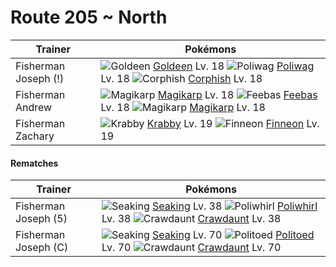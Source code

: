 # Route 205 ~ North

Trainer                    | Pokémons
---                        | ---
Fisherman Joseph (!)       | ![][118]  [Goldeen] Lv. 18  ![][060]  [Poliwag] Lv. 18  ![][341]  [Corphish] Lv. 18
Fisherman Andrew           | ![][129]  [Magikarp] Lv. 18  ![][349]  [Feebas] Lv. 18  ![][129]  [Magikarp] Lv. 18
Fisherman Zachary          | ![][098]  [Krabby] Lv. 19  ![][456]  [Finneon] Lv. 19

#### Rematches

Trainer                    | Pokémons
---                        | ---
Fisherman Joseph (5)       | ![][119]  [Seaking] Lv. 38  ![][061]  [Poliwhirl] Lv. 38  ![][342]  [Crawdaunt] Lv. 38
Fisherman Joseph (C)       | ![][119]  [Seaking] Lv. 70  ![][186]  [Politoed] Lv. 70  ![][342]  [Crawdaunt] Lv. 70


[060]: https://raw.githubusercontent.com/PokeAPI/sprites/master/sprites/pokemon/60.png "Poliwag"
[061]: https://raw.githubusercontent.com/PokeAPI/sprites/master/sprites/pokemon/61.png "Poliwhirl"
[098]: https://raw.githubusercontent.com/PokeAPI/sprites/master/sprites/pokemon/98.png "Krabby"
[118]: https://raw.githubusercontent.com/PokeAPI/sprites/master/sprites/pokemon/118.png "Goldeen"
[119]: https://raw.githubusercontent.com/PokeAPI/sprites/master/sprites/pokemon/119.png "Seaking"
[129]: https://raw.githubusercontent.com/PokeAPI/sprites/master/sprites/pokemon/129.png "Magikarp"
[186]: https://raw.githubusercontent.com/PokeAPI/sprites/master/sprites/pokemon/186.png "Politoed"
[341]: https://raw.githubusercontent.com/PokeAPI/sprites/master/sprites/pokemon/341.png "Corphish"
[342]: https://raw.githubusercontent.com/PokeAPI/sprites/master/sprites/pokemon/342.png "Crawdaunt"
[349]: https://raw.githubusercontent.com/PokeAPI/sprites/master/sprites/pokemon/349.png "Feebas"
[456]: https://raw.githubusercontent.com/PokeAPI/sprites/master/sprites/pokemon/456.png "Finneon"
[Poliwag]: pokemon_changes/060/
[Poliwhirl]: pokemon_changes/061/
[Krabby]: pokemon_changes/098/
[Goldeen]: pokemon_changes/118/
[Seaking]: pokemon_changes/119/
[Magikarp]: pokemon_changes/129/
[Politoed]: pokemon_changes/186/
[Corphish]: pokemon_changes/341/
[Crawdaunt]: pokemon_changes/342/
[Feebas]: pokemon_changes/349/
[Finneon]: pokemon_changes/456/
